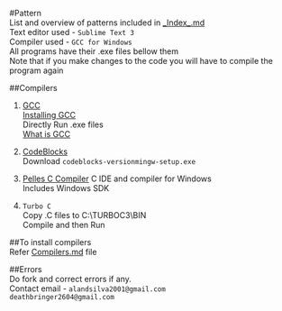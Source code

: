 #Pattern  
List and overview of patterns included in [\_Index\_.md](https://github.com/DeathBringer269/Pattern/blob/master/_Index_.md)   
Text editor used - `Sublime Text 3`   
Compiler used - `GCC for Windows`  
All programs have their .exe files bellow them   
Note that if you make changes to the code you will have to compile the program again     

##Compilers  


1. [GCC](https://gcc.gnu.org/)  
[Installing GCC](https://github.com/DeathBringer269/Pattern/blob/master/Compilers.md)   
Directly Run .exe files   
[What is GCC](https://medium.com/@meghamohan/everything-you-want-to-know-about-gcc-fa5805452f96)  

2. [CodeBlocks](http://www.codeblocks.org/)   
Download `codeblocks-versionmingw-setup.exe`  

3. [Pelles C Compiler](https://www.pellesc.de/index.php?page=download&version=5.00.1&lang=en)
C IDE and compiler for Windows   
Includes Windows SDK  

4. `Turbo C`  
Copy .C files to C:\TURBOC3\BIN  
Compile and then Run    

##To install compilers  
Refer [Compilers.md](https://github.com/DeathBringer269/Pattern/blob/master/Compilers.md) file  

##Errors  
Do fork and correct errors if any.  
Contact email - `alandsilva2001@gmail.com`  
				`deathbringer2604@gmail.com`  

